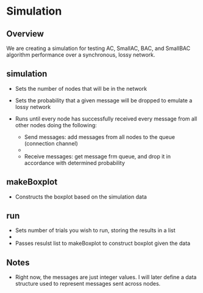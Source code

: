# Simulation

## Overview

We are creating a simulation for testing AC, SmallAC, BAC, and SmallBAC algorithm performance over a synchronous, lossy network.


## simulation

- Sets the number of nodes that will be in the network

- Sets the probability that a given message will be dropped to emulate a lossy network

- Runs until every node has successfully received every message from all other nodes doing the following:

  - Send messages: add messages from all nodes to the queue (connection channel)
  - 
  - Receive messages: get message frm queue, and drop it in accordance with determined probability
  
  
## makeBoxplot

- Constructs the boxplot based on the simulation data

## run

- Sets number of trials you wish to run, storing the results in a list
- 
- Passes resulst list to makeBoxplot to construct boxplot given the data

## Notes

- Right now, the messages are just integer values. I will later define a data structure used to represent messages sent across nodes.
  
